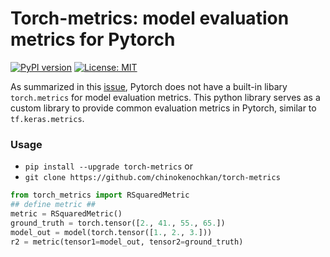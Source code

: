 # Torch-metrics: model evaluation metrics for Pytorch
[![PyPI version](https://badge.fury.io/py/torch-metrics.svg)](https://badge.fury.io/py/torch-metrics&kill_cache=1)
[![License: MIT](https://img.shields.io/badge/License-MIT-yellow.svg)](https://opensource.org/licenses/MIT)  



As summarized in this [issue](https://github.com/pytorch/pytorch/issues/22439), Pytorch does not have a built-in libary `torch.metrics` for model evaluation metrics. This python library serves as a custom library to provide common evaluation metrics in Pytorch, similar to `tf.keras.metrics`. 

### Usage

- `pip install --upgrade torch-metrics` or 
- `git clone https://github.com/chinokenochkan/torch-metrics`

```python
from torch_metrics import RSquaredMetric
## define metric ##
metric = RSquaredMetric()
ground_truth = torch.tensor([2., 41., 55., 65.])
model_out = model(torch.tensor([1., 2., 3.]))
r2 = metric(tensor1=model_out, tensor2=ground_truth)
```


